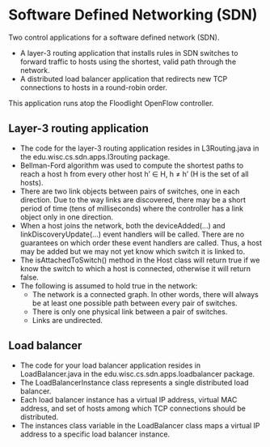 # Software Defined Networking (SDN)
Two control applications for a software defined network (SDN). 

* A layer-3 routing application that installs rules in SDN switches to forward traffic to hosts using the shortest, valid path through the network. 
* A distributed load balancer application that redirects new TCP connections to hosts in a round-robin order.

This application runs atop the Floodlight OpenFlow controller.

## Layer-3 routing application

* The code for the layer-3 routing application resides in L3Routing.java in the edu.wisc.cs.sdn.apps.l3routing package.
* Bellman-Ford algorithm was used to compute the shortest paths to reach a host h from every other host h’ ∈ H, h ≠ h’ (H  is the set of all hosts).
* There are two link objects between pairs of switches, one in each direction. Due to the way links are discovered, there may be a short period of time (tens of milliseconds) where the controller has a link object only in one direction.
* When a host joins the network, both the deviceAdded(...) and linkDiscoveryUpdate(...) event handlers will be called. There are no guarantees on which order these event handlers are called.  Thus, a host may be added but we may not yet know which switch it is linked to. 
* The isAttachedToSwitch() method in the Host class will return true if we know the switch to which a host is connected, otherwise it will return false. 
* The following is assumed to hold true in the network:
	* The network is a connected graph.  In other words, there will always be at least one possible path between every pair of switches.
	* There is only one physical link between a pair of switches.
	* Links are undirected.

## Load balancer

* The code for your load balancer application resides in LoadBalancer.java in the edu.wisc.cs.sdn.apps.loadbalancer package. 
* The LoadBalancerInstance class represents a single distributed load balancer. 
* Each load balancer instance has a virtual IP address, virtual MAC address, and set of hosts among which TCP connections should be distributed. 
* The instances class variable in the LoadBalancer class maps a virtual IP address to a specific load balancer instance.
